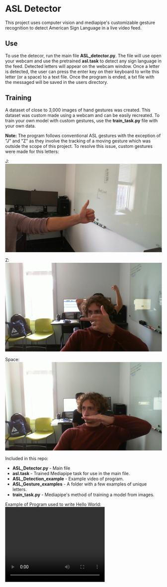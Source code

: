 # ASL Detector
This project uses computer vision and mediapipe's customizable gesture recognition to detect American Sign Language in a live video feed. 

## Use
To use the detecor, run the main file **ASL_detector.py**. The file will use open your webcam and use the pretrained **asl.task** to detect any sign language in the feed. Detected letters will appear on the webcam window. Once a letter is detected, the user can press the enter key on their keyboard to write this letter (or a space) to a text file. Once the program is ended, a txt file with the messaged will be saved in the users directory.

## Training
A dataset of close to 3,000 images of hand gestures was created. This dataset was custom made using a webcam and can be easily recreated. To train your own model with custom gestures, use the  **train_task.py** file with your own data.

**Note:** The program follows conventional ASL gestures with the exception of "J" and "Z" as they involve the tracking of a moving gesture which was outside the scope of this project. To resolve this issue, custom gestures were made for this letters:

J:
![J](ASL_Gesture_examples/J.jpg)

Z: 
![Z](ASL_Gesture_examples/Z.jpg)

Space:
![Space](ASL_Gesture_examples/Space.jpg)


Included in this repo:
- **ASL_Detector.py** - Main file
- **asl.task** - Trained Mediapipe task for use in the main file.
- **ASL_Detection_example** - Example video of program.
- **ASL_Gesture_examples** - A folder with a few examples of unique letters.
- **train_task.py** - Mediapipe's method of training a model from images.

Example of Program used to write Hello World:
<video src="ASL_Detection_example.mp4" width="320" height="240" controls></video>
